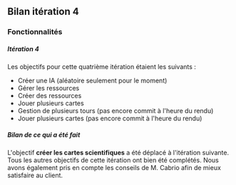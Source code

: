 ## Bilan itération 4

### Fonctionnalités

##### Itération 4

Les objectifs pour cette quatrième itération étaient les suivants :

- Créer une IA (aléatoire seulement pour le moment)
- Gérer les ressources
- Créer des ressources
- Jouer plusieurs cartes
- Gestion de plusieurs tours (pas encore commit à l'heure du rendu)
- Jouer plusieurs cartes (pas encore commit à l'heure du rendu)

##### Bilan de ce qui a été fait

L'objectif **créer les cartes scientifiques** a été déplacé à l'itération suivante.
Tous les autres objectifs de cette itération ont bien été complétés. Nous avons également pris en compte les conseils de M. Cabrio afin de mieux satisfaire au client.
